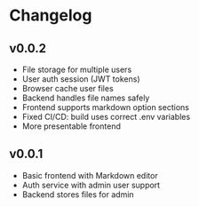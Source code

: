 # Changelog

## v0.0.2

- File storage for multiple users
- User auth session (JWT tokens)
- Browser cache user files
- Backend handles file names safely
- Frontend supports markdown option sections
- Fixed CI/CD: build uses correct .env variables
- More presentable frontend

## v0.0.1

- Basic frontend with Markdown editor
- Auth service with admin user support
- Backend stores files for admin
